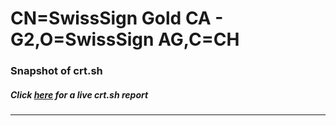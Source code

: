 # CN=SwissSign Gold CA - G2,O=SwissSign AG,C=CH
### Snapshot of crt.sh
##### Click [here](https://crt.sh/?q=Serial_F792B7C4818C0458) for a live crt.sh report

---
